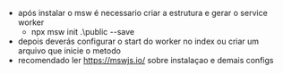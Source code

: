 - após instalar o msw é necessario criar a estrutura e gerar o service worker 
    * npx msw init .\public --save
- depois deverás configurar o start do worker no index ou criar um arquivo que inicie o metodo
- recomendado ler https://mswjs.io/ sobre instalaçao e demais configs